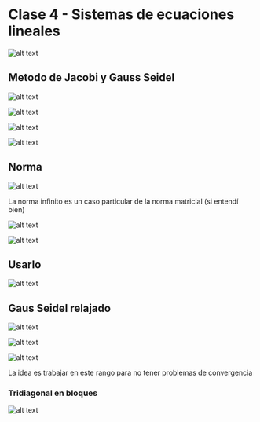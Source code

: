 # Clase 4 - Sistemas de ecuaciones lineales

![alt text](image-1.png)

## Metodo de Jacobi y Gauss Seidel

![alt text](image-18.png)

![alt text](image-3.png)

![alt text](image-5.png)

![alt text](image-7.png)

## Norma

![alt text](image-8.png)

La norma infinito es un caso particular de la norma matricial (si entendí bien)

![alt text](image-9.png)

![alt text](image-10.png)

## Usarlo

![alt text](image-12.png)

## Gaus Seidel relajado

![alt text](image-13.png)

![alt text](image-14.png)

![alt text](image-16.png)

La idea es trabajar en este rango para no tener problemas de convergencia

### Tridiagonal en bloques

![alt text](image-17.png)
